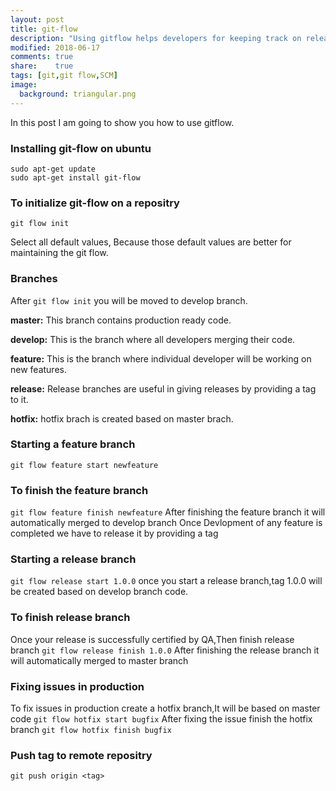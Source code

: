 ```yaml
---
layout: post
title: git-flow
description: "Using gitflow helps developers for keeping track on releases and features"
modified: 2018-06-17
comments: true
share:    true
tags: [git,git flow,SCM]
image:
  background: triangular.png
---
```


In this post I am going to show you how to use gitflow.

### Installing git-flow on ubuntu
```unixo
sudo apt-get update
sudo apt-get install git-flow
```

### To initialize git-flow on a repositry
```unix
git flow init
```
Select all default values, Because those default values are better for maintaining the git flow.

### Branches

After ```git flow init``` you will be moved to develop branch. 

**master:** This branch contains production ready code.

**develop:** This is the branch where all developers merging their code.

**feature:** This is the branch where individual developer will be working on new features.

**release:** Release branches are useful in giving releases by providing a tag to it.

**hotfix:** hotfix brach is created based on master brach.

### Starting a feature branch

```git flow feature start newfeature```

### To finish the feature branch

```git flow feature finish newfeature```
After finishing the feature branch it will automatically merged to develop branch
Once Devlopment of any feature is completed we have to release it by providing a tag

### Starting a release branch

```git flow release start 1.0.0```
once you start a release branch,tag 1.0.0 will be created based on develop branch code.

### To finish release branch

Once your release is successfully certified by QA,Then finish release branch
```git flow release finish 1.0.0```
After finishing the release branch it will automatically merged to master branch

### Fixing issues in production

To fix issues in production create a hotfix branch,It will be based on master code ```git flow hotfix start bugfix```
After fixing the issue finish the hotfix branch ```git flow hotfix finish bugfix```

### Push tag to remote repositry

```git push origin <tag>```
